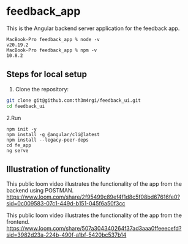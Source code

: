 # feedback_app

This is the Angular backend server application for the feedback app.

```
MacBook-Pro feedback_app % node -v
v20.19.2
MacBook-Pro feedback_app % npm -v
10.8.2
```

## Steps for local setup

1. Clone the repository:
```bash
git clone git@github.com:th3m4rgi/feedback_ui.git
cd feedback_ui
```

2.Run
```
npm init -y
npm install -g @angular/cli@latest
npm install --legacy-peer-deps
cd fe_app
ng serve
```

## Illustration of functionality

This public loom video illustrates the functionality of the app from the backend using POSTMAN.
https://www.loom.com/share/2f95499c89ef4f1d8c5f08bd67616fe0?sid=0c009583-07c1-449d-b151-045f6a50f3cc

This public loom video illustrates the functionality of the app from the frontend.
https://www.loom.com/share/507a304340264f37ad3aaa0ffeeecefd?sid=3982d23a-224b-490f-a1bf-5420bc537b14
